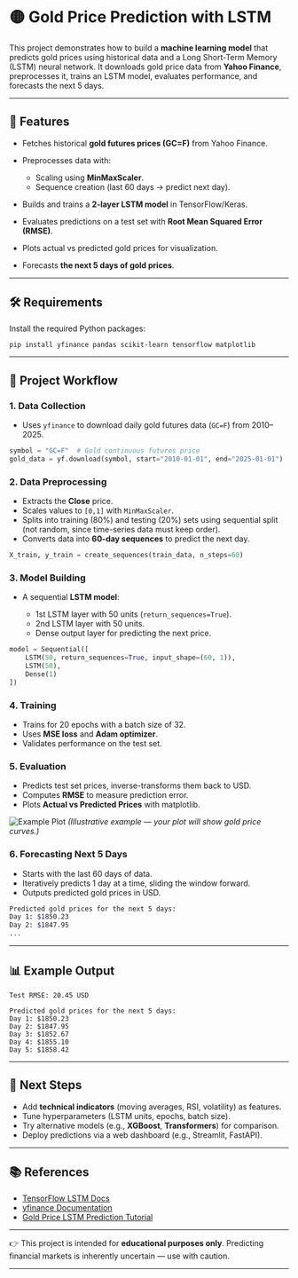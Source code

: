 
# 🟡 Gold Price Prediction with LSTM

This project demonstrates how to build a **machine learning model** that predicts gold prices using historical data and a Long Short-Term Memory (LSTM) neural network.
It downloads gold price data from **Yahoo Finance**, preprocesses it, trains an LSTM model, evaluates performance, and forecasts the next 5 days.

---

## 📌 Features

* Fetches historical **gold futures prices (GC=F)** from Yahoo Finance.
* Preprocesses data with:

  * Scaling using **MinMaxScaler**.
  * Sequence creation (last 60 days → predict next day).
* Builds and trains a **2-layer LSTM model** in TensorFlow/Keras.
* Evaluates predictions on a test set with **Root Mean Squared Error (RMSE)**.
* Plots actual vs predicted gold prices for visualization.
* Forecasts **the next 5 days of gold prices**.

---

## 🛠️ Requirements

Install the required Python packages:

```bash
pip install yfinance pandas scikit-learn tensorflow matplotlib
```

---

## 📂 Project Workflow

### 1. **Data Collection**

* Uses `yfinance` to download daily gold futures data (`GC=F`) from 2010–2025.

```python
symbol = "GC=F"  # Gold continuous futures price
gold_data = yf.download(symbol, start="2010-01-01", end="2025-01-01")
```

### 2. **Data Preprocessing**

* Extracts the **Close** price.
* Scales values to `[0,1]` with `MinMaxScaler`.
* Splits into training (80%) and testing (20%) sets using sequential split (not random, since time-series data must keep order).
* Converts data into **60-day sequences** to predict the next day.

```python
X_train, y_train = create_sequences(train_data, n_steps=60)
```

### 3. **Model Building**

* A sequential **LSTM model**:

  * 1st LSTM layer with 50 units (`return_sequences=True`).
  * 2nd LSTM layer with 50 units.
  * Dense output layer for predicting the next price.

```python
model = Sequential([
    LSTM(50, return_sequences=True, input_shape=(60, 1)),
    LSTM(50),
    Dense(1)
])
```

### 4. **Training**

* Trains for 20 epochs with a batch size of 32.
* Uses **MSE loss** and **Adam optimizer**.
* Validates performance on the test set.

### 5. **Evaluation**

* Predicts test set prices, inverse-transforms them back to USD.
* Computes **RMSE** to measure prediction error.
* Plots **Actual vs Predicted Prices** with matplotlib.

![Example Plot](https://matplotlib.org/stable/_images/sphx_glr_plot_001.png)
*(Illustrative example — your plot will show gold price curves.)*

### 6. **Forecasting Next 5 Days**

* Starts with the last 60 days of data.
* Iteratively predicts 1 day at a time, sliding the window forward.
* Outputs predicted gold prices in USD.

```bash
Predicted gold prices for the next 5 days:
Day 1: $1850.23
Day 2: $1847.95
...
```

---

## 📊 Example Output

```
Test RMSE: 20.45 USD

Predicted gold prices for the next 5 days:
Day 1: $1850.23
Day 2: $1847.95
Day 3: $1852.67
Day 4: $1855.10
Day 5: $1858.42
```

---

## 🚀 Next Steps

* Add **technical indicators** (moving averages, RSI, volatility) as features.
* Tune hyperparameters (LSTM units, epochs, batch size).
* Try alternative models (e.g., **XGBoost**, **Transformers**) for comparison.
* Deploy predictions via a web dashboard (e.g., Streamlit, FastAPI).

---

## 📚 References

* [TensorFlow LSTM Docs](https://www.tensorflow.org/guide/keras/rnn)
* [yfinance Documentation](https://pypi.org/project/yfinance/)
* [Gold Price LSTM Prediction Tutorial](https://medium.com/@rajat404/stock-price-prediction-using-lstm-86e4d94a06c8)

---

👉 This project is intended for **educational purposes only**. Predicting financial markets is inherently uncertain — use with caution.

---

